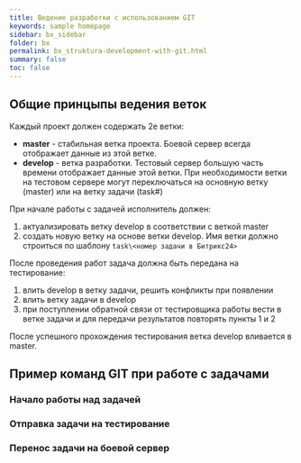 ```yaml
---
title: Ведение разработки с использованием GIT
keywords: sample homepage
sidebar: bx_sidebar
folder: bx
permalink: bx_struktura-development-with-git.html
summary: false
toc: false
---
```


## Общие принцыпы ведения веток

Каждый проект должен содержать 2е ветки:

  *  **master** - стабильная ветка проекта. Боевой сервер всегда отображает данные из этой ветке.
  *  **develop** - ветка разработки. Тестовый сервер большую часть времени отображает данные этой ветки. 
     При необходимости ветки на тестовом сервере могут переключаться на основную ветку (master) или на ветку задачи (task\#)
     
При начале работы с задачей исполнитель должен:

  1. актуализировать ветку develop в соответствии с веткой master
  2. создать новую ветку на основе ветки develop. Имя ветки должно строиться по шаблону ```task\<номер задачи в Битрикс24>```
  
После проведения работ задача должна быть передана на тестирование:

  1. влить develop в ветку задачи, решить конфликты при появлении
  2. влить ветку задачи в develop
  3. при поступлении обратной связи от тестировщика работы вести в ветке задачи и для передачи результатов повторять пункты 1 и 2
  
После успешного прохождения тестирования ветка develop вливается в master.  

## Пример команд GIT при работе с задачами

### Начало работы над задачей

### Отправка задачи на тестирование

### Перенос задачи на боевой сервер
